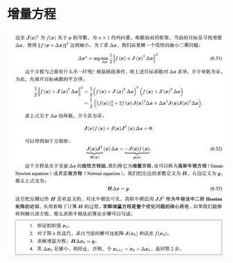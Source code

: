 # 增量方程

![image.png](%E5%A2%9E%E9%87%8F%E6%96%B9%E7%A8%8B%2015471bdab3cf80a78dade984a4519df6/image.png)